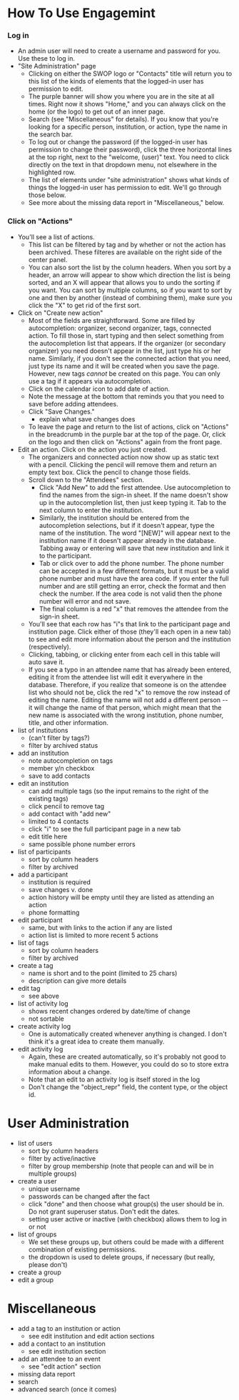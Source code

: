 # How To Use Engagemint #

### Log in
  - An admin user will need to create a username and password for you.  Use these to log in.
-  "Site Administration" page
   - Clicking on either the SWOP logo or "Contacts" title will return you to this list of the kinds of elements that the logged-in user has permission to edit.
   - The purple banner will show you where you are in the site at all times.  Right now it shows "Home," and you can always click on the home (or the logo) to get out of an inner page.
   - Search (see "Miscellaneous" for details).  If you know that you're looking for a specific person, institution, or action, type the name in the search bar.
   - To log out or change the password (if the logged-in user has permission to change their password), click the three horizontal lines at the top right, next to the "welcome, (user)" text.  You need to click directly on the text in that dropdown menu, not elsewhere in the highlighted row.
   - The list of elements under "site administration" shows what kinds of things the logged-in user has permission to edit.  We'll go through those below.
   - See more about the missing data report in "Miscellaneous," below.
   
### Click on "Actions"   
-  You'll see a list of actions.
   - This list can be filtered by tag and by whether or not the action has been archived.  These filteres are available on the right side of the center panel.
   - You can also sort the list by the column headers.  When you sort by a header, an arrow will appear to show which direction the list is being sorted, and an X will appear that allows you to undo the sorting if you want.  You can sort by multiple columns, so if you want to sort by one and then by another (instead of combining them), make sure you click the "X" to get rid of the first sort.
- Click on "Create new action"
  - Most of the fields are straightforward.  Some are filled by autocompletion: organizer, second organizer, tags, connected action.  To fill those in, start typing and then select something from the autocompletion list that appears.  If the organizer (or secondary organizer) you need doesn't appear in the list, just type his or her name.  Similarly, if you don't see the connected action that you need, just type its name and it will be created when you save the page.  However, new tags _cannot_ be created on this page.  You can only use a tag if it appears via autocompletion.
  - Click on the calendar icon to add date of action.
  - Note the message at the bottom that reminds you that you need to save before adding attendees.
  - Click "Save Changes."
    - explain what save changes does
  - To leave the page and return to the list of actions, click on "Actions" in the breadcrumb in the purple bar at the top of the page.  Or, click on the logo and then click on "Actions" again from the front page.
- Edit an action.  Click on the action you just created.
  - The organizers and connected action now show up as static text with a pencil.  Clicking the pencil will remove them and return an empty text box.  Click the pencil to change those fields.
  - Scroll down to the "Attendees" section.
    - Click "Add New" to add the first attendee.  Use autocompletion to find the names from the sign-in sheet.  If the name doesn't show up in the autocompletion list, then just keep typing it.  Tab to the next column to enter the institution.
    - Similarly, the institution should be entered from the autocompletion selections, but if it doesn't appear, type the name of the institution.  The word "[NEW]" will appear next to the institution name if it doesn't appear already in the database.  Tabbing away or entering will save that new institution and link it to the participant.
    - Tab or click over to add the phone number.  The phone number can be accepted in a few different formats, but it must be a valid phone number and must have the area code.  If you enter the full number and are still getting an error, check the format and then check the number.  If the area code is not valid then the phone number will error and not save.
    - The final column is a red "x" that removes the attendee from the sign-in sheet.
  - You'll see that each row has "i"s that link to the participant page and institution page.  Click either of those (they'll each open in a new tab) to see and edit more information about the person and the institution (respectively).
  - Clicking, tabbing, or clicking enter from each cell in this table will auto save it.
  - If you see a typo in an attendee name that has already been entered, editing it from the attendee list will edit it everywhere in the database.  Therefore, if you realize that someone is on the attendee list who should not be, click the red "x" to remove the row instead of editing the name.  Editing the name will not add a different person -- it will change the name of that person, which might mean that the new name is associated with the wrong institution, phone number, title, and other information.
-  list of institutions
   - (can't filter by tags?)
   - filter by archived status
-  add an institution
   - note autocompletion on tags
   - member y/n checkbox
   - save to add contacts
-  edit an institution
   - can add multiple tags (so the input remains to the right of the existing tags)
   - click pencil to remove tag
   - add contact with "add new"
   - limited to 4 contacts
   - click "i" to see the full participant page in a new tab
   - edit title here
   - same possible phone number errors
-  list of participants
   - sort by column headers
   - filter by archived
-  add a participant
   - institution is required
   - save changes v. done
   - action history will be empty until they are listed as attending an action
   - phone formatting
-  edit participant
   - same, but with links to the action if any are listed
   - action list is limited to more recent 5 actions
- list of tags
  - sort by column headers
  - filter by archived
- create a tag
  - name is short and to the point (limited to 25 chars)
  - description can give more details
- edit tag
  - see above
- list of activity log
  - shows recent changes ordered by date/time of change
  - not sortable
- create activity log
  - One is automatically created whenever anything is changed.  I don't think it's a great idea to create them manually.
- edit activity log
  - Again, these are created automatically, so it's probably not good to make manual edits to them.  However, you could do so to store extra information about a change.
  - Note that an edit to an activity log is itself stored in the log
  - Don't change the "object_repr" field, the content type, or the object id.

# User Administration #

- list of users
  - sort by column headers
  - filter by active/inactive
  - filter by group membership (note that people can and will be in multiple groups)
- create a user
  - unique username
  - passwords can be changed after the fact
  - click "done" and then choose what group(s) the user should be in.  Do not grant superuser status.  Don't edit the dates.
  - setting user active or inactive (with checkbox) allows them to log in or not
- list of groups
  - We set these groups up, but others could be made with a different combination of existing permissions.
  - the dropdown is used to delete groups, if necessary (but really, please don't)
- create a group
- edit a group

# Miscellaneous #

- add a tag to an institution or action
  - see edit institution and edit action sections
-  add a contact to an institution
   - see edit institution section
-  add an attendee to an event
   - see "edit action" section
- missing data report
- search
- advanced search (once it comes)